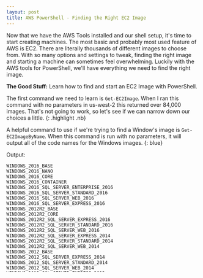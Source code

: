 ```yaml
---
layout: post
title: AWS PowerShell - Finding the Right EC2 Image
---
```


Now that we have the AWS Tools installed and our shell setup, it's time to start creating machines.
The most basic and probably most used feature of AWS is EC2.
There are literally thousands of different images to choose from.
With so many options and settings to tweak, finding the right image and starting a machine can sometimes feel overwhelming.
Luckily with the AWS tools for PowerShell, we'll have everything we need to find the right image.

**The Good Stuff:**
Learn how to find and start an EC2 Image with PowerShell.

<!-- more -->

The first command we need to learn is ```Get-EC2Image```.
When I ran this command with no parameters in us-west-2 this returned over 84,000 images.
That's not going to work, so let's see if we can narrow down our choices a little.
{: .highlight .nb}

A helpful command to use if we're trying to find a Window's image is ```Get-EC2ImageByName```.
When this command is run with no parameters, it will output all of the code names for the Windows images.
{: blue}

Output:

```
WINDOWS_2016_BASE
WINDOWS_2016_NANO
WINDOWS_2016_CORE
WINDOWS_2016_CONTAINER
WINDOWS_2016_SQL_SERVER_ENTERPRISE_2016
WINDOWS_2016_SQL_SERVER_STANDARD_2016
WINDOWS_2016_SQL_SERVER_WEB_2016
WINDOWS_2016_SQL_SERVER_EXPRESS_2016
WINDOWS_2012R2_BASE
WINDOWS_2012R2_CORE
WINDOWS_2012R2_SQL_SERVER_EXPRESS_2016
WINDOWS_2012R2_SQL_SERVER_STANDARD_2016
WINDOWS_2012R2_SQL_SERVER_WEB_2016
WINDOWS_2012R2_SQL_SERVER_EXPRESS_2014
WINDOWS_2012R2_SQL_SERVER_STANDARD_2014
WINDOWS_2012R2_SQL_SERVER_WEB_2014
WINDOWS_2012_BASE
WINDOWS_2012_SQL_SERVER_EXPRESS_2014
WINDOWS_2012_SQL_SERVER_STANDARD_2014
WINDOWS_2012_SQL_SERVER_WEB_2014
WINDOWS_2012_SQL_SERVER_EXPRESS_2012
WINDOWS_2012_SQL_SERVER_STANDARD_2012
WINDOWS_2012_SQL_SERVER_WEB_2012
WINDOWS_2012_SQL_SERVER_EXPRESS_2008
WINDOWS_2012_SQL_SERVER_STANDARD_2008
WINDOWS_2012_SQL_SERVER_WEB_2008
WINDOWS_2008R2_BASE
WINDOWS_2008R2_SQL_SERVER_EXPRESS_2012
WINDOWS_2008R2_SQL_SERVER_STANDARD_2012
WINDOWS_2008R2_SQL_SERVER_WEB_2012
WINDOWS_2008R2_SQL_SERVER_EXPRESS_2008
WINDOWS_2008R2_SQL_SERVER_STANDARD_2008
WINDOWS_2008R2_SQL_SERVER_WEB_2008
WINDOWS_2008RTM_BASE
WINDOWS_2008RTM_SQL_SERVER_EXPRESS_2008
WINDOWS_2008RTM_SQL_SERVER_STANDARD_2008
WINDOWS_2008_BEANSTALK_IIS75
WINDOWS_2012_BEANSTALK_IIS8
VPC_NAT
```

Now, that we know these code names, let's run the same command using that for the ```Name``` parameter.
This time we should get the image details.
Here's what that looks like when I query for the Windows Server 2016 Base image.

```powershell
Get-EC2ImageByName -Name WINDOWS_2016_BASE
```

Output:

```
Architecture        : x86_64
BlockDeviceMappings : {/dev/sda1, xvdca, xvdcb, xvdcc...}
CreationDate        : 2018-07-11T22:51:13.000Z
Description         : Microsoft Windows Server 2016 with Desktop Experience Locale English AMI provided by Amazon
EnaSupport          : True
Hypervisor          : xen
ImageId             : ami-6d336015
ImageLocation       : amazon/Windows_Server-2016-English-Full-Base-2018.07.11
ImageOwnerAlias     : amazon
ImageType           : machine
KernelId            :
Name                : Windows_Server-2016-English-Full-Base-2018.07.11
OwnerId             : 801119661308
Platform            : Windows
ProductCodes        : {}
Public              : True
RamdiskId           :
RootDeviceName      : /dev/sda1
RootDeviceType      : ebs
SriovNetSupport     : simple
State               : available
StateReason         :
Tags                : {}
VirtualizationType  : hvm
```

There's a couple of reasons this command is so helpful.
The first is that we create EC2 images by referencing the ```ImageID```, not a name.
These images ID's can change depending on the region, or when Amazon makes a change to the OS, for example, applying the latest patches.
By using the above command, we can ensure that we have the most up to date and the appropriate image ID for the OS we're looking for.

Ok, now that we know the basics, let's take a second look at ```Get-EC2Image```.
One of the few parameters on this cmdlet is ```Filter```.
The ```Filter``` parameter takes an ```Amazon.EC2.Model.Filter[]``` type.
What's neat is that we can actually create a hashtable with some special keys and the cmdlet will cast it to the correct object under the hood.
This hashtable should have 2 entries.
The first is a key named ```name```.
This is the field that we want to search.
The second key is ```value```.
This is, you guessed it, the value to search for in the name field.
To get a list of available filter options run this command.

```powershell
Get-Help Get-EC2Image -Parameter filter
```

Let's say, I was looking for a Red Hat image.
I could use this command to search the description and return all images with "Red Hat" in the description.

```powershell
$filter = @{
    Name   = 'description' 
    Values = 'Red Hat *'
}
Get-EC2Image -Filter $filter | 
    Select-Object Name, Description, ImageId
```

It's important to point out that both the name parameter and the values are case sensitive.
For example, if you try using ```Name = 'Description'``` you would get an invalid filter error.
Here's a neat experiment that will demonstrate what I mean.
Try running the below two commands and see how different the output is.

```powershell
$filter = @{
    Name   = 'name' 
    Values = 'Red*'
}

Get-EC2Image -Filter $filter | 
    Select-Object ImageId, Name
```

```powershell
$filter = @{
    Name   = 'name' 
    Values = 'red*'
}

Get-EC2Image -Filter $filter | 
    Select-Object ImageId, Name
```

Once you finally find the image, starting a new instance (with all default parameters) really couldn't be easier.
Simply pipe you image into ```New-Ec2Instance```.
Here's what launching a new Windows Server 2016 Container host would look like.

```powershell
Get-EC2ImageByName  -Name WINDOWS_2016_CONTAINER | 
    New-EC2Instance
```

And just like, in a few minutes, we'll have a new instance ready to use!
Stay tuned for a follow-up article where we'll dive deep into some of the ```New-Ec2Instance``` parameters, learn to manage existing instances and cleanup old machines.